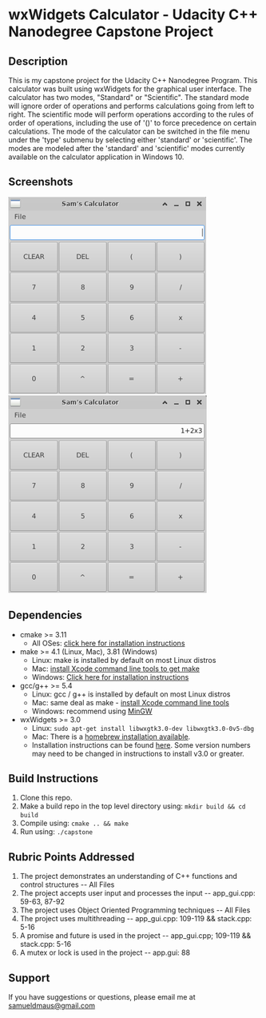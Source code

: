# wxWidgets Calculator - Udacity C++ Nanodegree Capstone Project

## Description
This is my capstone project for the Udacity C++ Nanodegree Program. This calculator was built using wxWidgets for the graphical user interface.
The calculator has two modes, "Standard" or "Scientific". The standard mode will ignore order of operations and performs calculations going from
left to right. The scientific mode will perform operations according to the rules of order of operations, including the use of '()' to force precedence on certain
calculations. The mode of the calculator can be switched in the file menu under the 'type' submenu by selecting either 'standard' or 'scientific'. The modes are modeled after the 'standard' and 'scientific' modes currently available on the calculator application in Windows 10.

## Screenshots
![basecalc](/imgs/base_calc.png)
![equationcalc](/imgs/equation_calc.png)

## Dependencies
* cmake >= 3.11
  * All OSes: [click here for installation instructions](https://cmake.org/install/)
* make >= 4.1 (Linux, Mac), 3.81 (Windows)
  * Linux: make is installed by default on most Linux distros
  * Mac: [install Xcode command line tools to get make](https://developer.apple.com/xcode/features/)
  * Windows: [Click here for installation instructions](http://gnuwin32.sourceforge.net/packages/make.htm)
* gcc/g++ >= 5.4
  * Linux: gcc / g++ is installed by default on most Linux distros
  * Mac: same deal as make - [install Xcode command line tools](https://developer.apple.com/xcode/features/)
  * Windows: recommend using [MinGW](http://www.mingw.org/)
* wxWidgets >= 3.0
  * Linux: `sudo apt-get install libwxgtk3.0-dev libwxgtk3.0-0v5-dbg`
  * Mac: There is a [homebrew installation available](https://formulae.brew.sh/formula/wxmac).
  * Installation instructions can be found [here](https://wiki.wxwidgets.org/Install). Some version numbers may need to be changed in instructions to install v3.0 or greater.

## Build Instructions
1. Clone this repo.
2. Make a build repo in the top level directory using: `mkdir build && cd build`
3. Compile using: `cmake .. && make`
4. Run using: `./capstone`

## Rubric Points Addressed
1. The project demonstrates an understanding of C++ functions and control structures -- All Files
2. The project accepts user input and processes the input -- app_gui.cpp: 59-63, 87-92
3. The project uses Object Oriented Programming techniques -- All Files
4. The project uses multithreading -- app_gui.cpp: 109-119 && stack.cpp: 5-16
5. A promise and future is used in the project -- app_gui.cpp; 109-119 && stack.cpp: 5-16
6. A mutex or lock is used in the project -- app.gui: 88

## Support
If you have suggestions or questions, please email me at samueldmaus@gmail.com